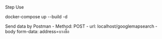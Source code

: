 Step Use

docker-compose up --build -d

Send data by Postman
    - Method: POST
    - url: localhost/googlemapsearch
    - body form-data: address=บางซื่อ